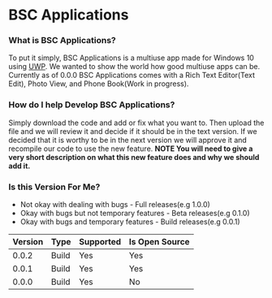 # BSC Applications

### What is BSC Applications?

To put it simply, BSC Applications is a multiuse app made for Windows 10 using [UWP](https://docs.microsoft.com/en-us/windows/uwp/get-started/universal-application-platform-guide). We wanted to show the world how good multiuse apps can be. Currently as of 0.0.0 BSC Applications comes with a Rich Text Editor(Text Edit), Photo View, and Phone Book(Work in progress).

### How do I help Develop BSC Applications?

Simply download the code and add or fix what you want to. Then upload the file and we will review it and decide if it should be in the text version. If we decided that it is worthy to be in the next version we will approve it and recompile our code to use the new feature.
**NOTE You will need to give a very short description on what this new feature does and why we should add it.**


### Is this Version For Me?

- Not okay with dealing with bugs - Full releases(e.g 1.0.0)
- Okay with bugs but not temporary features - Beta releases(e.g 0.1.0)
- Okay with bugs and temporary features - Build releases(e.g 0.0.1)

|Version|Type |Supported|Is Open Source|
|-------|-----|---------|--------------|
|0.0.2  |Build|Yes      |Yes           |
|0.0.1  |Build|Yes      |Yes           |      
|0.0.0  |Build|Yes      |No            |

